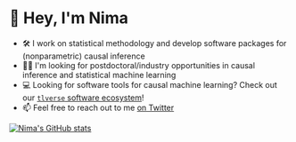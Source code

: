 # :wave: Hey, I'm Nima

- :hammer_and_wrench: I work on statistical methodology and develop software
  packages for (nonparametric) causal inference
- :man_technologist: I'm looking for postdoctoral/industry opportunities in
  causal inference and statistical machine learning
- :computer: Looking for software tools for causal machine learning? Check out
  our [`tlverse` software ecosystem](https://github.com/tlverse)!
- :mailbox: Feel free to reach out to me [on
  Twitter](https://twitter.com/nshejazi)
<!--
- :man_student: I'm a PhD candidate in Biostatistics at UC Berkeley
- :bust_in_silhouette: Pronouns: he/him/his
-->

[![Nima's GitHub stats](https://github-readme-stats.vercel.app/api?username=nhejazi)](https://github.com/anuraghazra/github-readme-stats)
